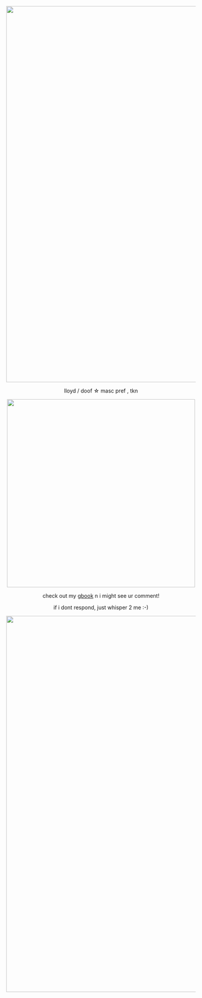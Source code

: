 <p align="center"> <img width="1000" src="https://64.media.tumblr.com/27fd0cec23e2f48a74a2264d96d28490/ee09abb08cabc6f1-a8/s400x600/d30a6f4a80011b32afb8180bde1db82f712a73ee.pnj">
<p align="center"> lloyd / doof  ☆  masc pref , tkn

<p align="center"> <img width="500" src="https://cdn.discordapp.com/attachments/951297633366970428/1236298594764722286/IMG_9920.gif?ex=6637804a&is=66362eca&hm=88037066a1527a6124eb5f582ea49b31e353668715d93e5583a09ea22440acc3&">
  

  <div align="center"> 
    
  check out my [gbook](https://diddlydoofuzz.123guestbook.com/#) n i might see ur comment!

  if i dont respond, just whisper 2 me :-)
  
<p align="center">
  <img width="1000" src="https://64.media.tumblr.com/3f36620f44aadbe57343a3ada20afaf9/ee09abb08cabc6f1-a1/s400x600/bebdac05fbd74b043fce220672fe8fa103b5c6c2.pnj">


<!--
**doooofus/doooofus** is a ✨ _special_ ✨ repository because its `README.md` (this file) appears on your GitHub profile.

Here are some ideas to get you started:

- 🔭 I’m currently working on ...
- 🌱 I’m currently learning ...
- 👯 I’m looking to collaborate on ...
- 🤔 I’m looking for help with ...
- 💬 Ask me about ...
- 📫 How to reach me: ...
- 😄 Pronouns: ...
- ⚡ Fun fact: ...
-->
